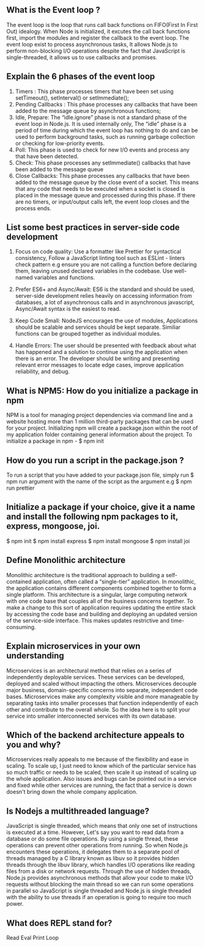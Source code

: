## What is the Event loop ?

The event loop is the loop that runs call back functions on FIFO(First In First Out) idealogy. When Node is initialized, it excutes the call back functions first, import the modules and register the callback to the event loop. The event loop exist to process asynchronous tasks, It allows Node.js to perform non-blocking I/O operations despite the fact that JavaScript is single-threaded, it allows us to use callbacks and promises.

## Explain the 6 phases of the event loop

1. Timers : This phase processes timers that have been set using setTimeout(), setInterval() or setImmediate();
2. Pending Callbacks : This phase processes any callbacks that have been added to the message queue by asynchronous functions;
3. Idle, Prepare: The “idle.ignore” phase is not a standard phase of the event loop in Node.js. It is used internally only, The “idle” phase is a period of time during which the event loop has nothing to do and can be used to perform background tasks, such as running garbage collection or checking for low-priority events.
4. Poll: This phase is used to check for new I/O events and process any that have been detected.
5. Check: This phase processes any setImmediate() callbacks that have been added to the message queue
6. Close Callbacks: This phase processes any callbacks that have been added to the message queue by the close event of a socket. This means that any code that needs to be executed when a socket is closed is placed in the message queue and processed during this phase. If there are no timers, or input/output calls left, the event loop closes and the process ends.

## List some best practices in server-side code development

1. Focus on code quality: Use a formatter like Prettier for syntactical consistency, Follow a JavaScript linting tool such as ESLint - linters check pattern e.g ensure you are not calling a function before declaring them, leaving unused declared variables in the codebase. Use well-named variables and functions.

2. Prefer ES6+ and Async/Await: ES6 is the standard and should be used, server-side development relies heavily on accessing information from databases, a lot of asynchronous calls and in asynchronous javascript, Async/Await syntax is the easiest to read.

3. Keep Code Small: NodeJS encourages the use of modules, Applications should be scalable and services should be kept separate. Similiar functions can be grouped together as individual modules.

4. Handle Errors: The user should be presented with feedback about what has happened and a solution to continue using the application when there is an error. The developer should be writing and presenting relevant error messages to locate edge cases, improve application reliability, and debug.

## What is NPM5: How do you initialize a package in npm

NPM is a tool for managing project dependencies via command line and a website hosting more than 1 million third-party packages that can be used for your project.
Initializing npm will create a package.json within the root of my application folder containing general information about the project.
To initialize a package in npm - $ npm init

## How do you run a script in the package.json ?

To run a script that you have added to your package.json file, simply run $ npm run argument with the name of the script as the argument e.g $ npm run prettier

## Initialize a package if your choice, give it a name and install the following npm packages to it, express, mongoose, joi.

$ npm init
$ npm install express
$ npm install mongoose
$ npm install joi

## Define Monolithic architecture

Monolithic architecture is the traditional approach to building a self-contained application, often called a “single-tier” application. In monolithic, the application contains different components combined together to form a single platform. This architecture is a singular, large computing network with one code base that couples all of the business concerns together. To make a change to this sort of application requires updating the entire stack by accessing the code base and building and deploying an updated version of the service-side interface. This makes updates restrictive and time-consuming.

## Explain microservices in your own understanding

Microservices is an architectural method that relies on a series of independently deployable services. These services can be developed, deployed and scaled without impacting the others. Microservices decouple major business, domain-specific concerns into separate, independent code bases. Microservices make any complexity visible and more manageable by separating tasks into smaller processes that function independently of each other and contribute to the overall whole. So the idea here is to split your service into smaller interconnected services with its own database.

## Which of the backend architecture appeals to you and why?

Microservices really appeals to me because of the flexibility and ease in scaling. To scale up, I just need to know which of the particular service has so much traffic or needs to be scaled, then scale it up instead of scaling up the whole application.
Also issues and bugs can be pointed out in a service and fixed while other services are running, the fact that a service is down doesn't bring down the whole company application.

## Is Nodejs a multithreaded language?

JavaScript is single threaded, which means that only one set of instructions is executed at a time. However, Let's say you want to read data from a database or do some file operations. By using a single thread, these operations can prevent other operations from running. So when Node.js encounters these operations, it delegates them to a separate pool of threads managed by a C library known as libuv so it provides hidden threads through the libuv library, which handles I/O operations like reading files from a disk or network requests. Through the use of hidden threads, Node.js provides asynchronous methods that allow your code to make I/O requests without blocking the main thread so we can run some operations in parallel so JavaScript is single threaded and Node.js is single threaded with the ability to use threads if an operation is going to require too much power.

## What does REPL stand for?

Read
Eval
Print
Loop
